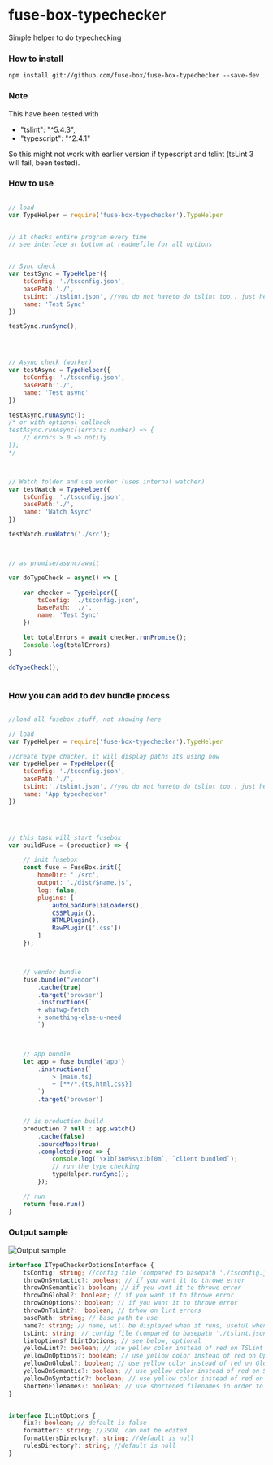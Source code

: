 # fuse-box-typechecker
Simple helper to do typechecking

### How to install
```npm install git://github.com/fuse-box/fuse-box-typechecker --save-dev```


### Note
This have been tested with
 * "tslint": "^5.4.3",
 * "typescript": "^2.4.1"

So this might not work with earlier version if typescript and tslint (tsLint 3 will fail, been tested).


### How to use
```javascript

// load
var TypeHelper = require('fuse-box-typechecker').TypeHelper


// it checks entire program every time
// see interface at bottom at readmefile for all options


// Sync check
var testSync = TypeHelper({
    tsConfig: './tsconfig.json',
    basePath:'./',
    tsLint:'./tslint.json', //you do not haveto do tslint too.. just here to show how.
    name: 'Test Sync'
})

testSync.runSync();




// Async check (worker)
var testAsync = TypeHelper({
    tsConfig: './tsconfig.json',
    basePath:'./',
    name: 'Test async'
})

testAsync.runAsync();
/* or with optional callback
testAsync.runAsync((errors: number) => {
    // errors > 0 => notify
});
*/ 



// Watch folder and use worker (uses internal watcher)
var testWatch = TypeHelper({
    tsConfig: './tsconfig.json',
    basePath:'./',
    name: 'Watch Async'
})

testWatch.runWatch('./src');



// as promise/async/await

var doTypeCheck = async() => {

    var checker = TypeHelper({
        tsConfig: './tsconfig.json',
        basePath: './',
        name: 'Test Sync'
    })

    let totalErrors = await checker.runPromise();
    Console.log(totalErrors)
}

doTypeCheck();



```

### How you can add to dev bundle process

```javascript

//load all fusebox stuff, not showing here

// load
var TypeHelper = require('fuse-box-typechecker').TypeHelper

//create type chacker, it will display paths its using now
var typeHelper = TypeHelper({
    tsConfig: './tsconfig.json',
    basePath:'./',
    tsLint:'./tslint.json', //you do not haveto do tslint too.. just here to show how.
    name: 'App typechecker'
})




// this task will start fusebox
var buildFuse = (production) => {

    // init fusebox
    const fuse = FuseBox.init({
        homeDir: './src',
        output: './dist/$name.js',
        log: false,
        plugins: [
            autoLoadAureliaLoaders(),
            CSSPlugin(),
            HTMLPlugin(),
            RawPlugin(['.css'])
        ]
    });



    // vendor bundle
    fuse.bundle("vendor")
        .cache(true)
        .target('browser')
        .instructions(`
        + whatwg-fetch
        + something-else-u-need
        `)



    // app bundle
    let app = fuse.bundle('app')
        .instructions(`
            > [main.ts]
            + [**/*.{ts,html,css}]
        `)
        .target('browser')


    // is production build
    production ? null : app.watch()
        .cache(false)
        .sourceMaps(true)
        .completed(proc => {
            console.log(`\x1b[36m%s\x1b[0m`, `client bundled`);
            // run the type checking
            typeHelper.runSync();
        });

    // run
    return fuse.run()
}

```



### Output sample
![Output sample](https://github.com/fuse-box/fuse-box-typechecker/raw/master/image/sampleNew2.png "Output sample")



```typescript
interface ITypeCheckerOptionsInterface {
    tsConfig: string; //config file (compared to basepath './tsconfig.json')
    throwOnSyntactic?: boolean; // if you want it to throwe error
    throwOnSemantic?: boolean; // if you want it to throwe error
    throwOnGlobal?: boolean; // if you want it to throwe error
    throwOnOptions?: boolean; // if you want it to throwe error
    throwOnTsLint?:  boolean; // trhow on lint errors
    basePath: string; // base path to use
    name?: string; // name, will be displayed when it runs, useful when you have more then 1
    tsLint: string; // config file (compared to basepath './tslint.json')
    lintoptions? ILintOptions; // see below, optional
    yellowLint?: boolean; // use yellow color instead of red on TSLint errors
    yellowOnOptions?: boolean; // use yellow color instead of red on Options errors
    yellowOnGlobal?: boolean; // use yellow color instead of red on Global errors
    yellowOnSemantic?: boolean; // use yellow color instead of red on Semantic errors
    yellowOnSyntactic?: boolean; // use yellow color instead of red on Syntactic errors
    shortenFilenames?: boolean; // use shortened filenames in order to make output less noisy
}


interface ILintOptions {
    fix?: boolean; // default is false
    formatter?: string; //JSON, can not be edited
    formattersDirectory?: string; //default is null
    rulesDirectory?: string; //default is null
}
```
